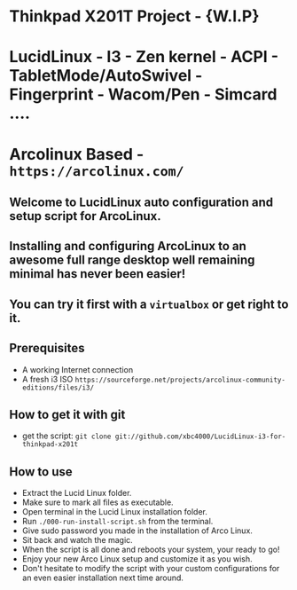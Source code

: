 # Thinkpad X201T Project - {W.I.P}
# LucidLinux - I3 - Zen kernel - ACPI - TabletMode/AutoSwivel - Fingerprint - Wacom/Pen - Simcard ....
# Arcolinux Based - `https://arcolinux.com/`

## Welcome to LucidLinux auto configuration and setup script for ArcoLinux.
## Installing and configuring ArcoLinux to an awesome full range desktop well remaining minimal has never been easier!
## You can try it first with a `virtualbox` or get right to it.

## Prerequisites

- A working Internet connection
- A fresh i3 ISO `https://sourceforge.net/projects/arcolinux-community-editions/files/i3/`

## How to get it with git
- get the script: `git clone git://github.com/xbc4000/LucidLinux-i3-for-thinkpad-x201t`

## How to use
- Extract the Lucid Linux folder.
- Make sure to mark all files as executable.
- Open terminal in the Lucid Linux installation folder.
- Run `./000-run-install-script.sh` from the terminal.
- Give sudo password you made in the installation of Arco Linux.
- Sit back and watch the magic.
- When the script is all done and reboots your system, your ready to go!
- Enjoy your new Arco Linux setup and customize it as you wish.
- Don't hesitate to modify the script with your custom configurations for an even easier installation next time around.

